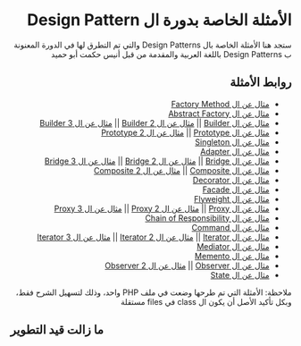 <h1 dir="rtl">الأمثلة الخاصة بدورة ال Design Pattern</h1>

<p dir="rtl">
ستجد هنا الأمثلة الخاصة بال Design Patterns والتي تم التطرق لها في الدورة المعنونة ب Design Patterns باللغة العربية والمقدمة من قبل أنيس حكمت أبو حميد  
</p>


<h2 dir="rtl">
  روابط الأمثلة
</h2>

<div dir="rtl">
  <ul>
    <li>
      <a href="creational-factory-method.php">مثال عن ال Factory Method</a>
    </li>
    <li>
      <a href="creational-abstract-factory.php">مثال عن ال Abstract Factory</a>
    </li>
    <li>
      <a href="creational-builder-1.php">مثال عن ال Builder</a>
||
      <a href="creational-builder-2.php">مثال عن ال Builder 2</a>
||
      <a href="creational-builder-3.php">مثال عن ال Builder 3</a>
    </li>
    <li>
      <a href="creational-prototype.php">مثال عن ال Prototype</a>
||
      <a href="creational-prototype-2.php">مثال عن ال Prototype 2</a>
    </li>
    <li>
      <a href="creational-singleton.php">مثال عن ال Singleton</a>
    </li>
    <li>
      <a href="structural-adapter.php">مثال عن ال Adapter</a>
    </li>
    <li>
      <a href="structural-bridge.php">مثال عن ال Bridge</a>
||
      <a href="structural-bridge-2.php">مثال عن ال Bridge 2</a>
||
      <a href="structural-bridge-3.php">مثال عن ال Bridge 3</a>
    </li>
    <li>
      <a href="structural-composite.php">مثال عن ال Composite</a>
||
      <a href="structural-composite-2.php">مثال عن ال Composite 2</a>
    </li>
    <li>
      <a href="structural-decorator.php">مثال عن ال Decorator</a>
    </li>
    <li>
      <a href="structural-facade.php">مثال عن ال Facade</a>
    </li>
    <li>
      <a href="structural-flyweight.php">مثال عن ال Flyweight</a>
    </li>
    <li>
      <a href="structural-proxy.php">مثال عن ال Proxy</a>
||
      <a href="structural-proxy-2.php">مثال عن ال Proxy 2</a>
||
      <a href="structural-proxy-3.php">مثال عن ال Proxy 3</a>
    </li>
    <li>
      <a href="behavioral-chain-of-responsibility.php">مثال عن ال Chain of Responsibility</a>
    </li>
    <li>
      <a href="behavioral-command.php">مثال عن ال Command</a>
    </li>
    <li>
      <a href="behavioral-iterator.php">مثال عن ال Iterator</a>
||
      <a href="behavioral-iterator-2.php">مثال عن ال Iterator 2</a>
||
      <a href="behavioral-iterator-3.php">مثال عن ال Iterator 3</a>
    </li>
    <li>
      <a href="behavioral-mediator.php">مثال عن ال Mediator</a>
    </li>
    <li>
      <a href="behavioral-memento.php">مثال عن ال Memento</a>
    </li>
    <li>
      <a href="behavioral-observer.php">مثال عن ال Observer</a>
||
      <a href="behavioral-observer-2.php">مثال عن ال Observer 2</a>
    </li>
    <li>
      <a href="behavioral-state.php">مثال عن ال State</a>
    </li>
  </ul>
</div>

<p dir="rtl">
  ملاحظة: الأمثلة التي تم طرحها وضعت في ملف PHP واحد، وذلك لتسهيل الشرح فقط، وبكل تأكيد الأصل أن يكون ال class في files مستقلة
</p>

## ما زالت قيد التطوير
